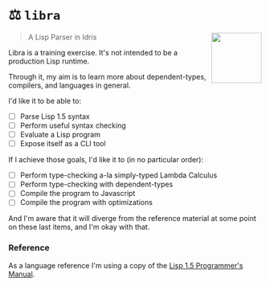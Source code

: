 # ⚖️ `libra`

<img
  src="https://raw.githubusercontent.com/ostera/libra/master/assets/john-mccarthy.png"
  align="right"
  height="100"
/>

> A Lisp Parser in Idris

Libra is a training exercise. It's not intended to be a production Lisp runtime.

Through it, my aim is to learn more about dependent-types, compilers, and
languages in general.

I'd like it to be able to:

- [ ] Parse Lisp 1.5 syntax
- [ ] Perform useful syntax checking
- [ ] Evaluate a Lisp program
- [ ] Expose itself as a CLI tool

If I achieve those goals, I'd like it to (in no particular order):

- [ ] Perform type-checking a-la simply-typed Lambda Calculus
- [ ] Perform type-checking with dependent-types 
- [ ] Compile the program to Javascript
- [ ] Compile the program with optimizations

And I'm aware that it will diverge from the reference material at some point on
these last items, and I'm okay with that.

### Reference

As a language reference I'm using a copy of the [Lisp 1.5 Programmer's
Manual](http://www.softwarepreservation.org/projects/LISP/book/LISP%201.5%20Programmers%20Manual.pdf).
